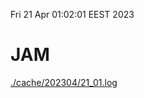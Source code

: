 Fri 21 Apr 01:02:01 EEST 2023
# JAM
<a href='./cache/202304/21_01.log'>./cache/202304/21_01.log</a>
